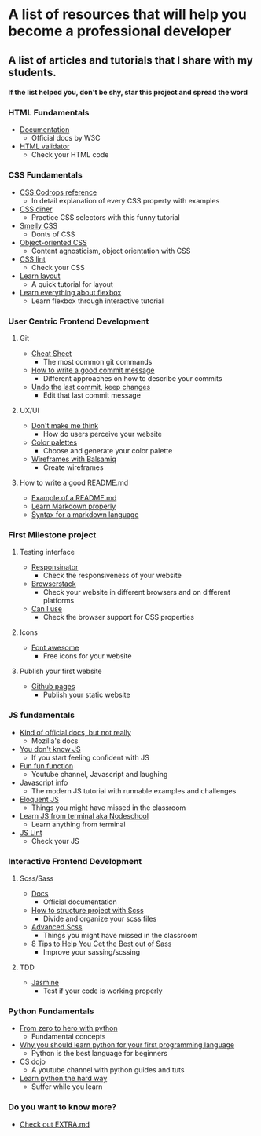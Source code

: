 # A list of resources that will help you become a professional developer

## A list of articles and tutorials that I share with my students.

#### If the list helped you, don't be shy, star this project and spread the word

### HTML Fundamentals
* [Documentation](https://www.w3.org/TR/html52/)
  * Official docs by W3C
* [HTML validator](https://validator.w3.org/#validate_by_input)
  * Check your HTML code

### CSS Fundamentals
* [CSS Codrops reference](https://tympanus.net/codrops/css_reference/)
  * In detail explanation of every CSS property with examples
* [CSS diner](https://flukeout.github.io/)
  * Practice CSS selectors with this funny tutorial
* [Smelly CSS](https://csswizardry.com/2012/11/code-smells-in-css/)
  * Donts of CSS
* [Object-oriented CSS](https://www.smashingmagazine.com/2011/12/an-introduction-to-object-oriented-css-oocss/)
  * Content agnosticism, object orientation with CSS
* [CSS lint](http://csslint.net/)
  * Check your CSS
* [Learn layout](http://learnlayout.com/)
  * A quick tutorial for layout
* [Learn everything about flexbox](https://flexboxfroggy.com/)
  * Learn flexbox through interactive tutorial

### User Centric Frontend Development 
  1. Git
      * [Cheat Sheet](https://services.github.com/on-demand/downloads/github-git-cheat-sheet.pdf)
          * The most common git commands 
      * [How to write a good commit message](https://chris.beams.io/posts/git-commit/)
          * Different approaches on how to describe your commits
      * [Undo the last commit, keep changes](https://stackoverflow.com/questions/927358/how-do-i-undo-the-most-recent-commits-in-git)
          * Edit that last commit message

  2.  UX/UI
      * [Don't make me think](https://www.amazon.com/Dont-Make-Me-Think-Usability/dp/0321344758)
          * How do users perceive your website
      * [Color palettes](https://coolors.co/)
          * Choose and generate your color palette
      * [Wireframes with Balsamiq](https://balsamiq.com/)
          * Create wireframes

  3. How to write a good README.md
      * [Example of a README.md](https://gist.github.com/tonkec/e0393f6f1aff07326ef4450874626778)
      * [Learn Markdown properly](https://commonmark.org/help/tutorial/index.html)
      * [Syntax for a markdown language](https://daringfireball.net/projects/markdown/)
 
### First Milestone project
  1. Testing interface
      * [Responsinator](https://www.responsinator.com/)
          * Check the responsiveness of your website
      * [Browserstack](https://www.browserstack.com/)
          * Check your website in different browsers and on different platforms
      * [Can I use](https://caniuse.com/)
          * Check the browser support for CSS properties

  2. Icons
      * [Font awesome](https://fontawesome.com/)
          * Free icons for your website
          
  3. Publish your first website
      * [Github pages](https://pages.github.com/)
          * Publish your static website

### JS fundamentals
* [Kind of official docs, but not really](https://developer.mozilla.org/bm/docs/Web/JavaScript)
  * Mozilla's docs
* [You don't know JS](https://github.com/getify/You-Dont-Know-JS)
  * If you start feeling confident with JS
* [Fun fun function](https://www.youtube.com/channel/UCO1cgjhGzsSYb1rsB4bFe4Q)
  * Youtube channel, Javascript and laughing
* [Javascript info](https://javascript.info/)
  * The modern JS tutorial with runnable examples and challenges
* [Eloquent JS](https://eloquentjavascript.net/)
  * Things you might have missed in the classroom
* [Learn JS from terminal aka Nodeschool](https://nodeschool.io/)
  * Learn anything from terminal
* [JS Lint](https://www.jslint.com/)
  * Check your JS

### Interactive Frontend Development
  1. Scss/Sass
      * [Docs](https://sass-lang.com/)
          * Official documentation
      * [How to structure project with Scss](http://thesassway.com/beginner/how-to-structure-a-sass-project)
          * Divide and organize your scss files
      * [Advanced Scss](https://gist.github.com/jareware/4738651)
          * Things you might have missed in the classroom
      * [8 Tips to Help You Get the Best out of Sass](https://www.sitepoint.com/8-tips-help-get-best-sass/)
          * Improve your sassing/scssing

  2. TDD
      * [Jasmine](https://jasmine.github.io/)
          * Test if your code is working properly

### Python Fundamentals 
* [From zero to hero with python](https://medium.com/the-renaissance-developer/learning-python-from-zero-to-hero-8ceed48486d5)
  * Fundamental concepts
* [Why you should learn python for your first programming language](why-you-should-learn-python-for-your-first-programming-language-da770a759e87)
  * Python is the best language for beginners
* [CS dojo](https://www.youtube.com/channel/UCxX9wt5FWQUAAz4UrysqK9A)
  * A youtube channel with python guides and tuts
* [Learn python the hard way](https://www.souravsengupta.com/cds2015/python/LPTHW.pdf)
  * Suffer while you learn
  
### Do you want to know more?
* [Check out EXTRA.md](https://github.com/tonkec/learning_resources/blob/master/EXTRA.md)
